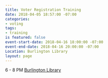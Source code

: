 ```yaml
---
title: Voter Registration Training
date: 2018-04-05 18:57:00 -07:00
categories:
- voting
tags:
- training
is featured: false
event-start-date: 2018-04-16 18:00:00 -07:00
event-end-date: 2018-04-16 20:00:00 -07:00
Location: Burlington Library
layout: page
---
```


6 - 8 PM [Burlington Library](http://www.burlingtonwa.gov/)